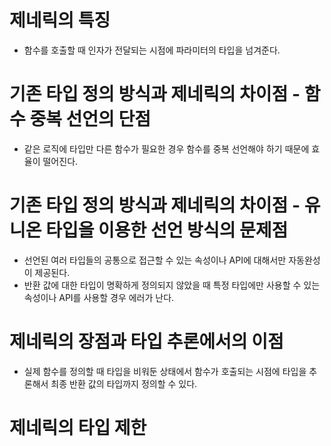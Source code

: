 # 제네릭의 특징
* 함수를 호출할 때 인자가 전달되는 시점에 파라미터의 타입을 넘겨준다.

# 기존 타입 정의 방식과 제네릭의 차이점 - 함수 중복 선언의 단점
* 같은 로직에 타입만 다른 함수가 필요한 경우 함수를 중복 선언해야 하기 때문에 효율이 떨어진다.

# 기존 타입 정의 방식과 제네릭의 차이점 - 유니온 타입을 이용한 선언 방식의 문제점
* 선언된 여러 타입들의 공통으로 접근할 수 있는 속성이나 API에 대해서만 자동완성이 제공된다.
* 반환 값에 대한 타입이 명확하게 정의되지 않았을 때 특정 타입에만 사용할 수 있는 속성이나 API를 사용할 경우 에러가 난다.

# 제네릭의 장점과 타입 추론에서의 이점
* 실제 함수를 정의할 때 타입을 비워둔 상태에서 함수가 호출되는 시점에 타입을 추론해서 최종 반환 값의 타입까지 정의할 수 있다.

# 제네릭의 타입 제한
